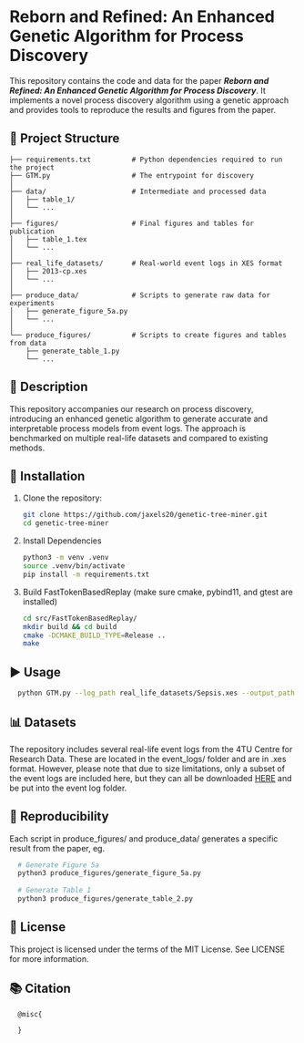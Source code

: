 # Reborn and Refined: An Enhanced Genetic Algorithm for Process Discovery

This repository contains the code and data for the paper **_Reborn and Refined: An Enhanced Genetic Algorithm for Process Discovery_**. It implements a novel process discovery algorithm using a genetic approach and provides tools to reproduce the results and figures from the paper.

## 📂 Project Structure

   ```
├── requirements.txt          # Python dependencies required to run the project
├── GTM.py                    # The entrypoint for discovery
│
├── data/                     # Intermediate and processed data
│   ├── table_1/
│   └── ...
│
├── figures/                  # Final figures and tables for publication
│   ├── table_1.tex
│   └── ...
│   
├── real_life_datasets/       # Real-world event logs in XES format
│   ├── 2013-cp.xes
│   └── ...
│
├── produce_data/             # Scripts to generate raw data for experiments
│   ├── generate_figure_5a.py
│   └── ...
│  
└── produce_figures/          # Scripts to create figures and tables from data
       ├── generate_table_1.py
       └── ...
   ```


## 📖 Description

This repository accompanies our research on process discovery, introducing an enhanced genetic algorithm to generate accurate and interpretable process models from event logs. The approach is benchmarked on multiple real-life datasets and compared to existing methods.

## 🔧 Installation
1. Clone the repository:
   ```bash
   git clone https://github.com/jaxels20/genetic-tree-miner.git
   cd genetic-tree-miner
   ```
2. Install Dependencies
   ```bash
   python3 -m venv .venv
   source .venv/bin/activate
   pip install -m requirements.txt
   ```
4. Build FastTokenBasedReplay (make sure cmake, pybind11, and gtest are installed)
   ```bash
   cd src/FastTokenBasedReplay/
   mkdir build && cd build
   cmake -DCMAKE_BUILD_TYPE=Release ..
   make
   ```
   
## ▶️ Usage
  ```bash
    python GTM.py --log_path real_life_datasets/Sepsis.xes --output_path output.pdf
  ```

## 📊 Datasets
The repository includes several real-life event logs from the 4TU Centre for Research Data. These are located in the event_logs/ folder and are in .xes format. However, please note that due to size limitations, only a subset of the event logs are included here, but they can all be downloaded [HERE](https://www.tf-pm.org/resources/logs) and be put into the event log folder.

## 🧪 Reproducibility
Each script in produce_figures/ and produce_data/ generates a specific result from the paper, eg.
  ```bash
    # Generate Figure 5a
    python3 produce_figures/generate_figure_5a.py
    
    # Generate Table 1
    python3 produce_figures/generate_table_2.py
  ```

## 📜 License
This project is licensed under the terms of the MIT License. See LICENSE for more information.
## 📚 Citation
  ```
    @misc{

    }
  ```
